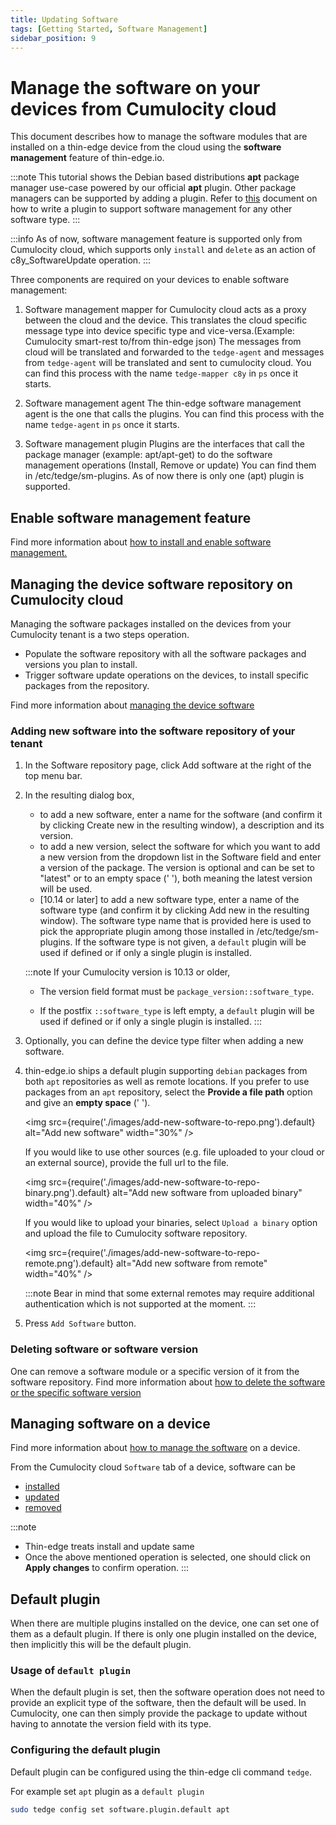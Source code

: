 ```yaml
---
title: Updating Software
tags: [Getting Started, Software Management]
sidebar_position: 9
---
```


# Manage the software on your devices from Cumulocity cloud

This document describes how to manage the software modules that are installed on a thin-edge device from the
cloud using the **software management** feature of thin-edge.io.

:::note
This tutorial shows the Debian based distributions **apt** package manager use-case powered by our official **apt** plugin.
Other package managers can be supported by adding a plugin.
Refer to [this](../extend/write-my-software-management-plugin.md) document on how to write a plugin to support software management for any other software type.
:::

:::info
As of now, software management feature is supported only from Cumulocity cloud, which supports only `install` and `delete` as an action of c8y_SoftwareUpdate operation.
:::

Three components are required on your devices to enable software management:

1. Software management mapper for Cumulocity cloud acts as a proxy between the cloud and the device.
    This translates the cloud specific message type into device specific type and vice-versa.(Example: Cumulocity smart-rest to/from thin-edge json)
    The messages from cloud will be translated and forwarded to the `tedge-agent` and messages from `tedge-agent` will be translated and sent to cumulocity cloud.
    You can find this process with the name `tedge-mapper c8y` in `ps` once it starts.

2. Software management agent
    The thin-edge software management agent is the one that calls the plugins.
    You can find this process with the name `tedge-agent` in `ps` once it starts.

3. Software management plugin
    Plugins are the interfaces that call the package manager (example: apt/apt-get) to do the software management operations (Install, Remove or update)
    You can find them in /etc/tedge/sm-plugins.
    As of now there is only one (apt) plugin is supported.

## Enable software management feature

Find more information about [how to install and enable software management.](../operate/installation/install_and_enable_software_management.md)

## Managing the device software **repository** on Cumulocity cloud

Managing the software packages installed on the devices from your Cumulocity tenant is a two steps operation.

* Populate the software repository with all the software packages and versions you plan to install.
* Trigger software update operations on the devices, to install specific packages from the repository.

Find more information about [managing the device software](https://cumulocity.com/guides/users-guide/device-management/#managing-device-software)

### Adding new software into the software repository of your tenant

1. In the Software repository page, click Add software at the right of the top menu bar.

2. In the resulting dialog box,
    * to add a new software, enter a name for the software (and confirm it by clicking Create new in the resulting window),
      a description and its version.
    * to add a new version, select the software for which you want to add a new version from the dropdown list in the Software
      field and enter a version of the package. The version is optional and can be set to "latest" or to an empty space (' '), both meaning the latest version will be used.
    * [10.14 or later] to add a new software type, enter a name of the software type (and confirm it by clicking Add new in the resulting window).
      The software type name that is provided here is used to pick the appropriate plugin among those installed in /etc/tedge/sm-plugins.
      If the software type is not given, a `default` plugin will be used if defined or if only a single plugin is installed.

    :::note
    If your Cumulocity version is 10.13 or older,
    * The version field format must be `package_version::software_type`.

    * If the postfix `::software_type` is left empty, a `default` plugin will be used if defined or if only a single plugin is installed.
    :::

3. Optionally, you can define the device type filter when adding a new software.

4. thin-edge.io ships a default plugin supporting `debian` packages from both `apt` repositories as well as remote locations.
    If you prefer to use packages from an `apt` repository, select the **Provide a file path** option and give an **empty space** (' ').

    <img
       src={require('./images/add-new-software-to-repo.png').default}
       alt="Add new software"
       width="30%"
    />

    If you would like to use other sources (e.g. file uploaded to your cloud or an external source), provide the full url to the file.

    <img
       src={require('./images/add-new-software-to-repo-binary.png').default}
       alt="Add new software from uploaded binary"
       width="40%"
    />

    If you would like to upload your binaries, select `Upload a binary` option and upload the file to Cumulocity software repository.

    <img
       src={require('./images/add-new-software-to-repo-remote.png').default}
       alt="Add new software from remote"
       width="40%"
    />

    :::note
    Bear in mind that some external remotes may require additional authentication which is not supported at the moment.
    :::

5. Press `Add Software` button.

### Deleting software or software version

One can remove a software module or a specific version of it from the software repository.
Find more information about [how to delete the software or the specific software version](https://cumulocity.com/guides/users-guide/device-management/#deleting-softwares-or-software-versions)

## Managing software on a device

Find more information about [how to manage the software](https://cumulocity.com/guides/users-guide/device-management/#managing-software-on-a-device) on a device.

From the Cumulocity cloud `Software` tab of a device, software can be

* [installed](https://cumulocity.com/guides/users-guide/device-management/#to-install-software-on-a-device)
* [updated](https://cumulocity.com/guides/users-guide/device-management/#to-update-software-on-a-device)
* [removed](https://cumulocity.com/guides/users-guide/device-management/#to-delete-software-from-a-device)

:::note
* Thin-edge treats install and update same
* Once the above mentioned operation is selected, one should click on **Apply changes** to confirm operation.
:::

## Default plugin

When there are multiple plugins installed on the device, one can set one of them as a default plugin.
If there is only one plugin installed on the device, then implicitly this will be the default plugin.

### Usage of `default plugin`

When the default plugin is set, then the software operation does not need to provide an explicit type of the software, then the default will be used.
In Cumulocity, one can then simply provide the package to update without having to annotate the version field with its type.

### Configuring the default plugin

Default plugin can be configured using the thin-edge cli command `tedge`.

For example set `apt` plugin as a `default plugin`

```sh
sudo tedge config set software.plugin.default apt
```

